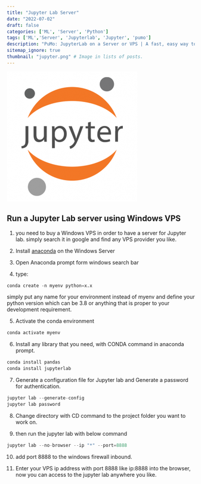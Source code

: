 ```yaml
---
title: "Jupyter Lab Server"
date: "2022-07-02"
draft: false
categories: ['ML', 'Server', 'Python']
tags: ['ML','Server', 'Jupyterlab', 'Jupyter', 'pumo']
description: "PuMo: JupyterLab on a Server or VPS | A fast, easy way to create machine learning models."
sitemap_ignore: true
thumbnail: "jupyter.png" # Image in lists of posts.
---
```


![jupyter](jupyter.png)

## Run a Jupyter Lab server using Windows VPS

1. you need to buy a Windows VPS in order to have a server for Jupyter lab.
simply search it in google and find any VPS provider you like.

2. Install [anaconda](https://www.anaconda.com/ "anaconda") on the Windows Server

3. Open Anaconda prompt form windows search bar

4. type:

```python
conda create -n myenv python=x.x
```

simply put any name for your environment instead of myenv and define your python version which can be 3.8 or anything that is proper to your development requirement.

5. Activate the conda environment

```python
conda activate myenv
```

6. Install any library that you need, with CONDA command in anaconda prompt.

```python
conda install pandas
conda install jupyterlab
```

7. Generate a configuration file for Jupyter lab and Generate a password for authentication.

```python
jupyter lab --generate-config
jupyter lab password
```

8. Change directory with CD command to the project folder you want to work on.

9. then run the jupyter lab with below command

```python
jupyter lab --no-browser --ip "*" --port=8888
```

10. add port 8888 to the windows firewall inbound.

11. Enter your VPS ip address with port 8888 like ip:8888 into the browser, now you can access to the jupyter lab anywhere you like.